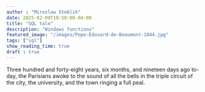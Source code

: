 ```yaml
---
author : "Miroslaw Steblik"  
date: 2025-02-09T10:58:08-04:00
title: "SQL tale"
description: "Windows functions"
featured_image: "/images/Pope-Edouard-de-Beaumont-1844.jpg"
tags: ["sql"]
show_reading_time: true
draft : true
---
```


Three hundred and forty-eight years, six months, and nineteen days ago
to-day, the Parisians awoke to the sound of all the bells in the triple
circuit of the city, the university, and the town ringing a full peal.